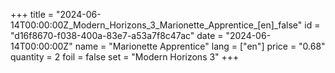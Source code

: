 +++
title = "2024-06-14T00:00:00Z_Modern_Horizons_3_Marionette_Apprentice_[en]_false"
id = "d16f8670-f038-400a-83e7-a53a7f8c47ac"
date = "2024-06-14T00:00:00Z"
name = "Marionette Apprentice"
lang = ["en"]
price = "0.68"
quantity = 2
foil = false
set = "Modern Horizons 3"
+++
